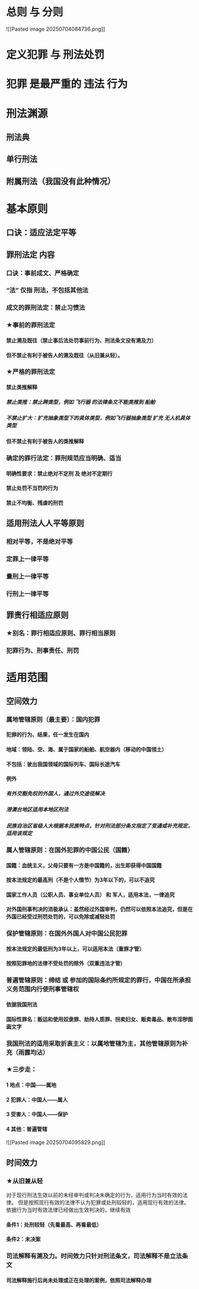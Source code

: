 # 总则 与 分则
![[Pasted image 20250704084736.png]]
# 定义犯罪 与 刑法处罚
# 犯罪 是最严重的 违法 行为
# 刑法渊源
## 刑法典
## 单行刑法
## 附属刑法（我国没有此种情况）

# 基本原则
## 口诀：适应法定平等
## 罪刑法定 内容
### 口诀：事前成文、严格确定
### “法” 仅指 刑法，不包括其他法
### 成文的罪刑法定：禁止习惯法
### ★事前的罪刑法定
#### 禁止溯及既往（禁止事后法处罚事前行为、刑法条文没有溯及力）
#### 但不禁止有利于被告人的溯及既往（从旧兼从轻）。
### ★严格的罪刑法定
#### 禁止类推解释
##### 禁止类推：禁止跨类型，例如 飞行器 的法律条文不能类推到 船舶
##### 不禁止扩大：扩充抽象类型下的具体类型，例如飞行器抽象类型 扩充 无人机具体类型
#### 但不禁止有利于被告人的类推解释
### 确定的罪行法定：罪刑规范应当明确、适当
#### 明确性要求：禁止绝对不定刑 及 绝对不定期行
#### 禁止处罚不当罚的行为
#### 禁止不均衡、残虐的刑罚
## 适用刑法人人平等原则
### 相对平等，不是绝对平等
### 定罪上一律平等
### 量刑上一律平等
### 行刑上一律平等
## 罪责行相适应原则
### ★别名：罪行相适应原则、罪行相当原则
### 犯罪行为、刑事责任、刑罚
# 适用范围
## 空间效力
### 属地管辖原则（最主要）：国内犯罪
#### 犯罪的行为、结果，任一发生在国内
#### 地域：领陆、空、海、属于国家的船舶、航空器内（移动的中国领土）
#### 不包括：驶出我国领域的国际列车、国际长途汽车
#### 例外
##### 有外交豁免权的外国人，通过外交途径解决
##### 港澳台地区适用本地区刑法
##### 民族自治区省级人大根据本民族特点，针对刑法部分条文指定了变通或补充规定，适用该规定
### 属人管辖原则：在国外犯罪的中国公民（国籍）
#### 国籍：血统主义，父母只要有一方是中国籍的，出生即获得中国国籍
#### 按本法规定的最高刑（不是个人情节）为3年以下的，可以不追究
#### 国家工作人员（公职人员、事业单位人员） 和 军人，适用本法，一律追究
#### 对外国刑事判决的消极承认：虽然经过外国审判，仍然可以依照本法追究，但是在外国已经受过刑罚处罚的，可以免除或减轻处罚
### 保护管辖原则：在国外外国人对中国公民犯罪
#### 按本法规定的最低刑为3年以上，可以适用本法（重罪才管）
#### 按照犯罪地的法律不受处罚的除外（双重违法才管）
### 普遍管辖原则：缔结 或 参加的国际条约所规定的罪行，中国在所承担义务范围内行使刑事管辖权
#### 依据我国刑法
#### 国际性罪名：贩运和使用奴隶罪、劫持人质罪、拐卖妇女、贩卖毒品、散布淫秽图画文字
### 我国刑法的适用采取折衷主义：以属地管辖为主，其他管辖原则为补充（雨露均沾）
### ★三步走：
#### 1 地点：中国——属地
#### 2 犯罪人：中国人——属人
#### 3 受害人：中国人——保护
#### 4 其他：普遍管辖

![[Pasted image 20250704095829.png]]
## 时间效力
### ★从旧兼从轻
对于现行刑法生效以前的未经审判或判决未确定的行为，适用行为当时有效的法律。
但是按照现行有效的法律不认为犯罪或处刑较轻的，适用现行有效的法律。
依据行为当时有效法律已经做出生效判决的，继续有效
#### 条件1：处刑较轻（先看最高、再看最低）
#### 条件2：未决案
### 司法解释有溯及力。时间效力只针对刑法条文，司法解释不是立法条文
#### 司法解释施行后尚未处理或正在处理的案例，依照司法解释办理
